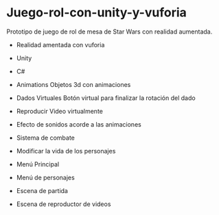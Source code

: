 # Juego-rol-con-unity-y-vuforia

Prototipo de juego de rol de mesa de Star Wars con realidad aumentada.

- Realidad amentada con vuforia

- Unity

- C#

- Animations
Objetos 3d con animaciones 

- Dados Virtuales
Botón virtual para finalizar la rotación del dado

- Reproducir Video virtualmente

- Efecto de sonidos acorde a las animaciones

- Sistema de combate

- Modificar la vida de los personajes

- Menú Principal

- Menú de personajes

- Escena de partida

- Escena de reproductor de videos

